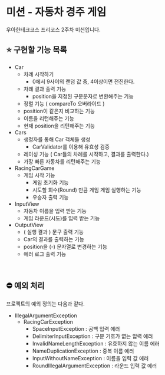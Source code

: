 # 미션 - 자동차 경주 게임
우아한테크코스 프리코스 2주차 미션입니다.

## ⭐ 구현할 기능 목록 
- Car
    - 차례 시작하기
        - 0에서 9사이의 랜덤 값 중, 4이상이면 전진한다.
    - 차례 결과 출력 기능
        - position을 지정된 구분문자로 변환해주는 기능
    - 정렬 기능 ( compareTo 오버라이드 )
    - position이 같은지 비교하는 기능
    - 이름을 리턴해주는 기능
    - 현재 position을 리턴해주는 기능
- Cars
    - 생정자를 통해 Car 객체들 생성
        - CarValidator를 이용해 유효성 검증
    - 레이싱 기능 ( Car들의 차례를 시작하고, 결과를 출력한다.)
    - 가장 빠른 자동차를 리턴해주는 기능         
- RacingCarGame
    - 게임 시작 기능
        - 게임 초기화 기능 
        - 시도할 회수(Round) 만큼 게임 게임 실행하는 기능
        - 우승자 출력 기능
- InputView 
    - 자동차 이름을 입력 받는 기능
    - 게임 라운드(시도)를 입력 받는 기능
- OutputView
    - ( 실행 결과 ) 문구 출력 기능
    - Car의 결과를 출력하는 기능
    - position을 (-) 문자열로 변경하는 기능
    - 에러 로그 출력 기능
   
<br>

## ⛔ 예외 처리
프로젝트의 예외 정의는 다음과 같다. 
- IllegalArgumentException
    - RacingCarException 
        - SpaceInputException : 공백 입력 에러 
        - DelimiterInputException : 구분 기호가 엾는 압력 에러 
        - InvalidNameLengthException : 유효하지 않는 이름 에러  
        - NameDuplicationException : 중복 이름 에러 
        - InputWithoutNameException : 이름을 입력 값 에러
        - RoundIllegalArgumentException : 라운드 입력 값 에러 

    
    
